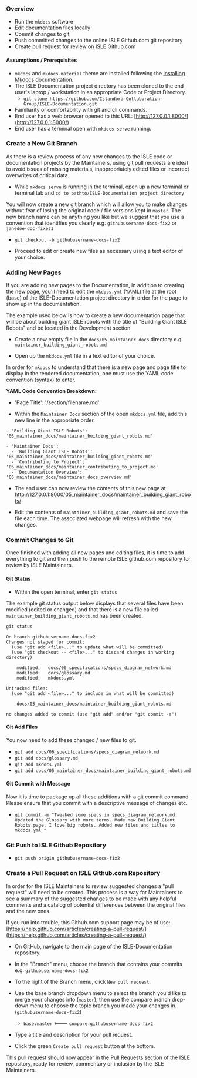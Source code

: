 <!--- PAGE_TITLE --->

### Overview
* Run the `mkdocs` software
* Edit documentation files locally
* Commit changes to git
* Push committed changes to the online ISLE Github.com git repository
* Create pull request for review on ISLE Github.com

#### Assumptions / Prerequisites

* `mkdocs` and `mkdocs-material` theme are installed following the [Installing Mkdocs](../05_maintainer_docs/maintainer_docs_mkdocs.md) documentation.
* The ISLE Documentation project directory has been cloned to the end user's laptop / workstation in an appropriate Code or Project Directory.
   * `git clone https://github.com/Islandora-Collaboration-Group/ISLE-Documentation.git`
* Familiarity or comfortability with git and cli commands.
* End user has a web browser opened to this URL: [http://127.0.0.1:8000/](http://127.0.0.1:8000/)
* End user has a terminal open with `mkdocs serve` running.

### Create a New Git Branch

As there is a review process of any new changes to the ISLE code or documentation projects by the Maintainers, using git pull requests are ideal to avoid issues of missing materials, inappropriately edited files or incorrect overwrites of critical data.

* While `mkdocs serve` is running in the terminal, open up a new terminal or terminal tab and `cd to pathto/ISLE-Documentation project directory`

You will now create a new git branch which will allow you to make changes without fear of losing the original code / file versions kept in `master`. The new branch name can be anything you like but we suggest that you use a convention that identifies you clearly e.g. `githubusername-docs-fix2` or `janedoe-doc-fixes1`

* `git checkout -b githubusername-docs-fix2`

* Proceed to edit or create new files as necessary using a text editor of your choice.

### Adding New Pages
If you are adding new pages to the Documentation, in addition to creating the new page, you'll need to edit the `mkdocs.yml` (YAML) file at the root (base) of the ISLE-Documentation project directory in order for the page to show up in the documentation.

The example used below is how to create a new documentation page that will be about building giant ISLE robots with the title of "Building Giant ISLE Robots" and be located in the Development section.

* Create a new empty file in the `docs/05_maintainer_docs` directory e.g. `maintainer_building_giant_robots.md`

* Open up the `mkdocs.yml` file in a text editor of your choice.

In order for `mkdocs` to understand that there is a new page and page title to display in the rendered documentation, one must use the YAML code convention (syntax) to enter.

**YAML Code Convention Breakdown:**

- 'Page Title': '/section/filename.md'

* Within the `Maintainer Docs` section of the open `mkdocs.yml` file, add this new line in the appropriate order.

`- 'Building Giant ISLE Robots': '05_maintainer_docs/maintainer_building_giant_robots.md'`

```
- 'Maintainer Docs':
  - 'Building Giant ISLE Robots': '05_maintainer_docs/maintainer_building_giant_robots.md'
  - 'Contributing to Project': '05_maintainer_docs/maintainer_contributing_to_project.md'
  - 'Documentation Overview': '05_maintainer_docs/maintainer_docs_overview.md'
```

* The end user can now review the contents of this new page at http://127.0.0.1:8000/05_maintainer_docs/maintainer_building_giant_robots/

* Edit the contents of `maintainer_building_giant_robots.md` and save the file each time. The associated webpage will refresh with the new changes.

### Commit Changes to Git

Once finished with adding all new pages and editing files, it is time to add everything to git and then push to the remote ISLE github.com repository for review by ISLE Maintainers.

#### Git Status
* Within the open terminal, enter `git status`

The example git status output below displays that several files have been modified (edited or changed) and that there is a new file called `maintainer_building_giant_robots.md` has been created.

```
git status

On branch githubusername-docs-fix2
Changes not staged for commit:
  (use "git add <file>..." to update what will be committed)
  (use "git checkout -- <file>..." to discard changes in working directory)

	modified:   docs/06_specifications/specs_diagram_network.md
	modified:   docs/glossary.md
	modified:   mkdocs.yml

Untracked files:
  (use "git add <file>..." to include in what will be committed)

	docs/05_maintainer_docs/maintainer_building_giant_robots.md

no changes added to commit (use "git add" and/or "git commit -a")
```
####  Git Add Files

You now need to add these changed / new files to git.

* `git add docs/06_specifications/specs_diagram_network.md`
* `git add docs/glossary.md`
* `git add mkdocs.yml`
* `git add docs/05_maintainer_docs/maintainer_building_giant_robots.md`

####  Git Commit with Message

Now it is time to package up all these additions with a git commit command. Please ensure that you commit with a descriptive message of changes etc.

* `git commit -m "Tweaked some specs in specs_diagram_network.md. Updated the Glossary with more terms. Made new Building Giant Robots page. I love big robots. Added new files and titles to mkdocs.yml "`

###  Git Push to ISLE Github Repository

* `git push origin githubusername-docs-fix2`

### Create a Pull Request on ISLE Github.com Repository

In order for the ISLE Maintainers to review suggested changes a "pull request" will need to be created. This process is a way for Maintainers to see a summary of the suggested changes to be made with any helpful comments and a catalog of potential differences between the original files and the new ones.

If you run into trouble, this Github.com support page may be of use: [https://help.github.com/articles/creating-a-pull-request/](https://help.github.com/articles/creating-a-pull-request/)

* On GitHub, navigate to the main page of the ISLE-Documentation repository.

* In the "Branch" menu, choose the branch that contains your commits e.g. `githubusername-docs-fix2`

* To the right of the Branch menu, click `New pull request`.

* Use the base branch dropdown menu to select the branch you'd like to merge your changes into (`master`), then use the compare branch drop-down menu to choose the topic branch you made your changes in.(`githubusername-docs-fix2`)

  * `base:master` <--- `compare:githubusername-docs-fix2`

* Type a title and description for your pull request.

* Click the green `Create pull request` button at the bottom.

This pull request should now appear in the [Pull Requests](https://github.com/Islandora-Collaboration-Group/ISLE-Documentation/pulls) section of the ISLE repository, ready for review, commentary or inclusion by the ISLE Maintainers.
